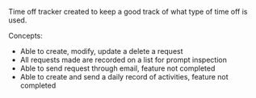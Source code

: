 Time off tracker created to keep a good track of what type of time off is used.

Concepts:
  
  - Able to create, modify, update a delete a request
  - All requests made are recorded on a list for prompt inspection
  - Able to send request through email, feature not completed
  - Able to create and send a daily record of activities, feature not completed







                                                                                                                                     
